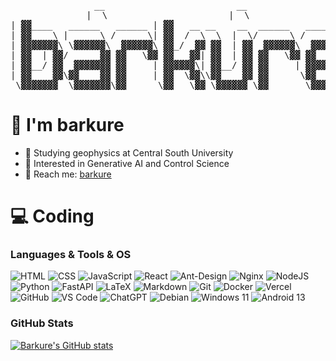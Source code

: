 <pre align="center">
 __                         __
|  \                       |  \
| ▓▓____   ______   ______ | ▓▓   __ __    __  ______   ______
| ▓▓    \ |      \ /      \| ▓▓  /  \  \  |  \/      \ /      \
| ▓▓▓▓▓▓▓\ \▓▓▓▓▓▓\  ▓▓▓▓▓▓\ ▓▓_/  ▓▓ ▓▓  | ▓▓  ▓▓▓▓▓▓\  ▓▓▓▓▓▓\
| ▓▓  | ▓▓/      ▓▓ ▓▓   \▓▓ ▓▓   ▓▓| ▓▓  | ▓▓ ▓▓   \▓▓ ▓▓    ▓▓
| ▓▓__/ ▓▓  ▓▓▓▓▓▓▓ ▓▓     | ▓▓▓▓▓▓\| ▓▓__/ ▓▓ ▓▓     | ▓▓▓▓▓▓▓▓
| ▓▓    ▓▓\▓▓    ▓▓ ▓▓     | ▓▓  \▓▓\\▓▓    ▓▓ ▓▓      \▓▓     \
 \▓▓▓▓▓▓▓  \▓▓▓▓▓▓▓\▓▓      \▓▓   \▓▓ \▓▓▓▓▓▓ \▓▓       \▓▓▓▓▓▓▓
</pre>

# 👋 I'm barkure
- 🏫 Studying geophysics at Central South University
- 🤖 Interested in Generative AI and Control Science
- 🥰 Reach me: [barkure](https://barku.re)
# 💻 Coding
### Languages & Tools & OS
![HTML](https://img.shields.io/badge/HTML5-E34F26?style=for-the-badge&logo=html5&logoColor=white)
![CSS](https://img.shields.io/badge/CSS3-1572B6?style=for-the-badge&logo=css3&logoColor=white)
![JavaScript](https://img.shields.io/badge/javascript-%23323330.svg?style=for-the-badge&logo=javascript&logoColor=%23F7DF1E)
![React](https://img.shields.io/badge/react-%2320232a.svg?style=for-the-badge&logo=react&logoColor=%2361DAFB)
![Ant-Design](https://img.shields.io/badge/-AntDesign-%230170FE?style=for-the-badge&logo=ant-design&logoColor=white)
![Nginx](https://img.shields.io/badge/nginx-%23009639.svg?style=for-the-badge&logo=nginx&logoColor=white)
![NodeJS](https://img.shields.io/badge/node.js-6DA55F?style=for-the-badge&logo=node.js&logoColor=white)
![Python](https://img.shields.io/badge/python-3670A0?style=for-the-badge&logo=python&logoColor=ffdd54)
![FastAPI](https://img.shields.io/badge/FastAPI-005571?style=for-the-badge&logo=fastapi)
![LaTeX](https://img.shields.io/badge/latex-%23008080.svg?style=for-the-badge&logo=latex&logoColor=white)
![Markdown](https://img.shields.io/badge/markdown-%23000000.svg?style=for-the-badge&logo=markdown&logoColor=white)
![Git](https://img.shields.io/badge/git-%23F05033.svg?style=for-the-badge&logo=git&logoColor=white)
![Docker](https://img.shields.io/badge/docker-%230db7ed.svg?style=for-the-badge&logo=docker&logoColor=white)
![Vercel](https://img.shields.io/badge/vercel-%23000000.svg?style=for-the-badge&logo=vercel&logoColor=white)
![GitHub](https://img.shields.io/badge/github-%23121011.svg?style=for-the-badge&logo=github&logoColor=white)
![VS Code](https://img.shields.io/badge/Vscode-007ACC?style=for-the-badge&logo=visualstudiocode&logoColor=white)
![ChatGPT](https://img.shields.io/badge/chatGPT-74aa9c?style=for-the-badge&logo=openai&logoColor=white)
![Debian](https://img.shields.io/badge/Debian-D70A53?style=for-the-badge&logo=debian&logoColor=white)
![Windows 11](https://img.shields.io/badge/Windows%2011-%230079d5.svg?style=for-the-badge&logo=Windows%2011&logoColor=white)
![Android 13](https://img.shields.io/badge/Android%2013-3DDC84?style=for-the-badge&logo=android&logoColor=white)
### GitHub Stats
[![Barkure's GitHub stats](https://github-readme-stats.vercel.app/api?username=barkure&show_icons=true&theme=ambient_gradient&hide_title=true)](https://github.com/barkure?tab=repositories)
